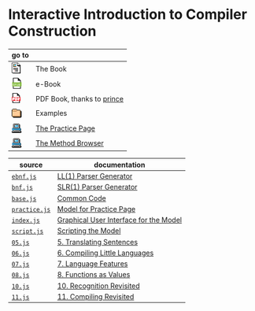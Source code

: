 # Interactive Introduction to Compiler Construction

| go to |     |
| ----- | --- |
| [![](doc/layout.png)](doc/index.html)       | The Book
| [![](doc/epub.png)](book.epub)              | e-Book
| [![](doc/pdf.png)](book.pdf)                | PDF Book, thanks to [prince](https://www.princexml.com)
| [![](doc/dir.png)](eg)                      | Examples
| [![](doc/comp.blue.png)](eg.html?mode=ebnf) | [The Practice Page](doc/tutorial-a-webpage.html)
| [![](doc/comp.blue.png)](methods.html)      | [The Method Browser](doc/tutorial-c-compilers.html#the-method-browser-1)
  
| source | documentation |
| ------ | ------------- |
| [`ebnf.js`](doc/ebnf.js.html)         | [LL(1) Parser Generator](doc/module-EBNF.html)
| [`bnf.js`](doc/bnf.js.html)           | [SLR(1) Parser Generator](doc/module-BNF.html)
| [`base.js`](doc/base.js.html)         | [Common Code](doc/module-Base.html)
| [`practice.js`](doc/practice.js.html) | [Model for Practice Page](doc/module-Practice.html)
| [`index.js`](doc/index.js.html)       | [Graphical User Interface for the Model](doc/module-GUI.html)
| [`script.js`](doc/script.js.html)     | [Scripting the Model](doc/module-Script.html)
| [`05.js`](doc/05.js.html)             | [5. Translating Sentences](doc/module-Five.html)
| [`06.js`](doc/06.js.html)             | [6. Compiling Little Languages](doc/module-Six.html)
| [`07.js`](doc/07.js.html)             | [7. Language Features](doc/module-Seven.html)
| [`08.js`](doc/08.js.html)             | [8. Functions as Values](doc/module-Eight.html)
| [`10.js`](doc/10.js.html)             | [10. Recognition Revisited](doc/module-Ten.html)
| [`11.js`](doc/11.js.html)             | [11. Compiling Revisited](doc/module-Eleven.html)
